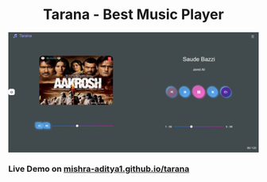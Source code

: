 <h1 align="center"> Tarana - Best Music Player </h1>

<img align="center" src="https://raw.githubusercontent.com/mishra-aditya1/tarana/main/img/tarana.png"></a>

### Live Demo on [mishra-aditya1.github.io/tarana](https://mishra-aditya1.github.io/tarana/)


